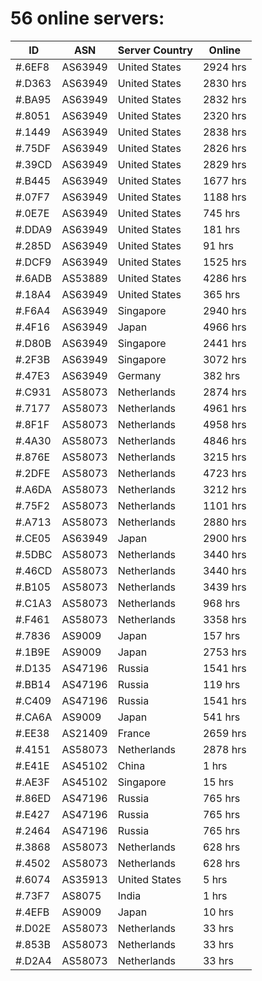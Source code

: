 # 56 online servers:

| ID | ASN | Server Country | Online |
| ------ | ------ | ------ | ------ |
| #.6EF8 | AS63949 | United States | 2924 hrs |
| #.D363 | AS63949 | United States | 2830 hrs |
| #.BA95 | AS63949 | United States | 2832 hrs |
| #.8051 | AS63949 | United States | 2320 hrs |
| #.1449 | AS63949 | United States | 2838 hrs |
| #.75DF | AS63949 | United States | 2826 hrs |
| #.39CD | AS63949 | United States | 2829 hrs |
| #.B445 | AS63949 | United States | 1677 hrs |
| #.07F7 | AS63949 | United States | 1188 hrs |
| #.0E7E | AS63949 | United States | 745 hrs |
| #.DDA9 | AS63949 | United States | 181 hrs |
| #.285D | AS63949 | United States | 91 hrs |
| #.DCF9 | AS63949 | United States | 1525 hrs |
| #.6ADB | AS53889 | United States | 4286 hrs |
| #.18A4 | AS63949 | United States | 365 hrs |
| #.F6A4 | AS63949 | Singapore | 2940 hrs |
| #.4F16 | AS63949 | Japan | 4966 hrs |
| #.D80B | AS63949 | Singapore | 2441 hrs |
| #.2F3B | AS63949 | Singapore | 3072 hrs |
| #.47E3 | AS63949 | Germany | 382 hrs |
| #.C931 | AS58073 | Netherlands | 2874 hrs |
| #.7177 | AS58073 | Netherlands | 4961 hrs |
| #.8F1F | AS58073 | Netherlands | 4958 hrs |
| #.4A30 | AS58073 | Netherlands | 4846 hrs |
| #.876E | AS58073 | Netherlands | 3215 hrs |
| #.2DFE | AS58073 | Netherlands | 4723 hrs |
| #.A6DA | AS58073 | Netherlands | 3212 hrs |
| #.75F2 | AS58073 | Netherlands | 1101 hrs |
| #.A713 | AS58073 | Netherlands | 2880 hrs |
| #.CE05 | AS63949 | Japan | 2900 hrs |
| #.5DBC | AS58073 | Netherlands | 3440 hrs |
| #.46CD | AS58073 | Netherlands | 3440 hrs |
| #.B105 | AS58073 | Netherlands | 3439 hrs |
| #.C1A3 | AS58073 | Netherlands | 968 hrs |
| #.F461 | AS58073 | Netherlands | 3358 hrs |
| #.7836 | AS9009 | Japan | 157 hrs |
| #.1B9E | AS9009 | Japan | 2753 hrs |
| #.D135 | AS47196 | Russia | 1541 hrs |
| #.BB14 | AS47196 | Russia | 119 hrs |
| #.C409 | AS47196 | Russia | 1541 hrs |
| #.CA6A | AS9009 | Japan | 541 hrs |
| #.EE38 | AS21409 | France | 2659 hrs |
| #.4151 | AS58073 | Netherlands | 2878 hrs |
| #.E41E | AS45102 | China | 1 hrs |
| #.AE3F | AS45102 | Singapore | 15 hrs |
| #.86ED | AS47196 | Russia | 765 hrs |
| #.E427 | AS47196 | Russia | 765 hrs |
| #.2464 | AS47196 | Russia | 765 hrs |
| #.3868 | AS58073 | Netherlands | 628 hrs |
| #.4502 | AS58073 | Netherlands | 628 hrs |
| #.6074 | AS35913 | United States | 5 hrs |
| #.73F7 | AS8075 | India | 1 hrs |
| #.4EFB | AS9009 | Japan | 10 hrs |
| #.D02E | AS58073 | Netherlands | 33 hrs |
| #.853B | AS58073 | Netherlands | 33 hrs |
| #.D2A4 | AS58073 | Netherlands | 33 hrs |

